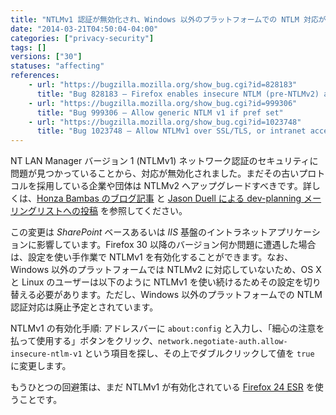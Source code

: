 ```yaml
---
title: "NTLMv1 認証が無効化され、Windows 以外のプラットフォームでの NTLM 対応が廃止予定となりました"
date: "2014-03-21T04:50:04-04:00"
categories: ["privacy-security"]
tags: []
versions: ["30"]
statuses: "affecting"
references:
    - url: "https://bugzilla.mozilla.org/show_bug.cgi?id=828183"
      title: "Bug 828183 – Firefox enables insecure NTLM (pre-NTLMv2) authentication"
    - url: "https://bugzilla.mozilla.org/show_bug.cgi?id=999306"
      title: "Bug 999306 – Allow generic NTLM v1 if pref set"
    - url: "https://bugzilla.mozilla.org/show_bug.cgi?id=1023748"
      title: "Bug 1023748 – Allow NTLMv1 over SSL/TLS, or intranet access is broken on Firefox 30 for non-Windows platforms"
---
```

NT LAN Manager バージョン 1 (NTLMv1) ネットワーク認証のセキュリティに問題が見つかっていることから、対応が無効化されました。まだその古いプロトコルを採用している企業や団体は NTLMv2 へアップグレードすべきです。詳しくは、[Honza Bambas のブログ記事](https://www.janbambas.cz/ntlm-v1-and-firefox/) と [Jason Duell による dev-planning メーリングリストへの投稿](https://groups.google.com/d/topic/mozilla.dev.planning/JbrpDmqDLXI) を参照してください。

この変更は *SharePoint* ベースあるいは *IIS* 基盤のイントラネットアプリケーションに影響しています。Firefox 30 以降のバージョン何か問題に遭遇した場合は、設定を使い手作業で NTLMv1 を有効化することができます。なお、Windows 以外のプラットフォームでは NTLMv2 に対応していないため、OS X と Linux のユーザーは以下のように NTLMv1 を使い続けるためその設定を切り替える必要があります。ただし、Windows 以外のプラットフォームでの NTLM 認証対応は廃止予定とされています。

NTLMv1 の有効化手順: アドレスバーに `about:config` と入力し、「細心の注意を払って使用する」ボタンをクリック、`network.negotiate-auth.allow-insecure-ntlm-v1` という項目を探し、その上でダブルクリックして値を `true` に変更します。

もうひとつの回避策は、まだ NTLMv1 が有効化されている [Firefox 24 <abbr title="Extended Support Release">ESR</abbr>](https://www.mozilla.jp/business/downloads/) を使うことです。
